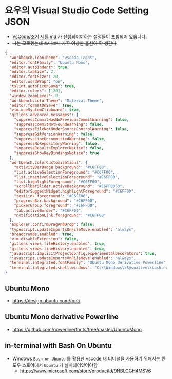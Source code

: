 # 요우의 Visual Studio Code Setting JSON

- [VsCode/초기 세팅.md](https://github.com/uyu423/TIL/blob/master/VsCode/%EC%B4%88%EA%B8%B0%20%EC%84%B8%ED%8C%85.md) 가 선행되어야하는 설정들이 포함되어 있습니다.
- ~~나는 모르겠는데 쓰다보니 자꾸 이상한 옵션이 막 생긴다~~

```json
{
  "workbench.iconTheme": "vscode-icons",
  "editor.fontFamily": "Ubuntu Mono",
  "editor.autoIndent": true,
  "editor.tabSize": 2,
  "editor.fontSize": 20,
  "editor.wordWrap": "on",
  "tslint.autoFixOnSave": true,
  "editor.rulers": [130],
  "window.zoomLevel": 0,
  "workbench.colorTheme": "Material Theme",
  "editor.formatOnSave": true,
  "vim.useSystemClipboard": true,
  "gitlens.advanced.messages": {
    "suppressCommitHasNoPreviousCommitWarning": false,
    "suppressCommitNotFoundWarning": false,
    "suppressFileNotUnderSourceControlWarning": false,
    "suppressGitVersionWarning": false,
    "suppressLineUncommittedWarning": false,
    "suppressNoRepositoryWarning": false,
    "suppressResultsExplorerNotice": false,
    "suppressShowKeyBindingsNotice": true
  },
  "workbench.colorCustomizations": {
    "activityBarBadge.background": "#C6FF00",
    "list.activeSelectionForeground": "#C6FF00",
    "list.inactiveSelectionForeground": "#C6FF00",
    "list.highlightForeground": "#C6FF00",
    "scrollbarSlider.activeBackground": "#C6FF0050",
    "editorSuggestWidget.highlightForeground": "#C6FF00",
    "textLink.foreground": "#C6FF00",
    "progressBar.background": "#C6FF00",
    "pickerGroup.foreground": "#C6FF00",
    "tab.activeBorder": "#C6FF00",
    "notificationLink.foreground": "#C6FF00"
  },
  "explorer.confirmDragAndDrop": false,
  "typescript.updateImportsOnFileMove.enabled": "always",
  "breadcrumbs.enabled": true,
  "vim.disableExtension": false,
  "gitlens.views.fileHistory.enabled": true,
  "gitlens.views.lineHistory.enabled": true,
  "javascript.implicitProjectConfig.experimentalDecorators": true,
  "javascript.updateImportsOnFileMove.enabled": "always",
  "terminal.integrated.fontFamily": "Ubuntu Mono derivative Powerline",
  "terminal.integrated.shell.windows": "C:\\Windows\\Sysnative\\bash.exe"
}
```

## Ubuntu Mono

- https://design.ubuntu.com/font/

## Ubuntu Mono derivative Powerline

- https://github.com/powerline/fonts/tree/master/UbuntuMono

## in-terminal with Bash On Ubuntu

- Windows `Bash on Ubuntu` 를 활용한 vscode 내 터미널을 사용하기 위해서는 윈도우 스토어에서 `Ubuntu` 가 설치되어있어야함
  - https://www.microsoft.com/store/productId/9NBLGGH4MSV6
